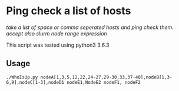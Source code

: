 Ping check a list of hosts
==========================

*take a list of space or comma seperated hosts and ping check them.*
*accept also slurm node range expression*

This script was tested using python3 3.6.3

Usage
-----
```
./WhoIsUp.py nodeA[1,3,5,12,22,24-27,29-30,33,37-40],nodeB[1,3-6,9],nodeC[1-3],nodeD1 nodeE1,NodeE2 nodeF1, nodeF2
```



